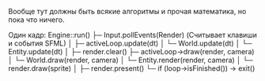 Вообще тут должны быть всякие алгоритмы и прочая математика, но пока что ничего.

Один кадр:
Engine::run()
 ├─ Input.pollEvents(Render) (Считывает клавиши и события SFML)
 │
 ├─ activeLoop.update(dt)
 │       └─ World.update(dt)
 │           └─ Entity.update(dt)
 │
 ├─ render.clear()
 ├─ activeLoop->draw(render, camera)
 │       └─ World.draw(render, camera)
 │           └─ Entity.render(render, camera)
 │               └─ render.draw(sprite)
 │
 ├─ render.present()
 └─ if (loop->isFinished()) -> exit()
